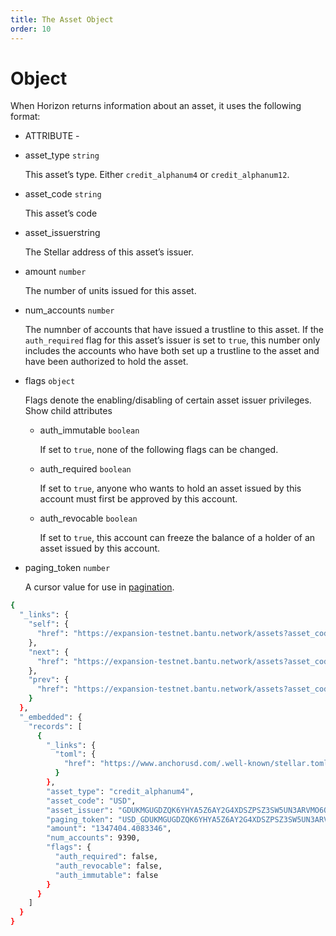 ```yaml
---
title: The Asset Object
order: 10
---
```


# Object

When Horizon returns information about an asset, it uses the following format:

 - ATTRIBUTE - 

* asset\_type `string`

  This asset’s type. Either `credit_alphanum4` or `credit_alphanum12`.

* asset\_code `string`

  This asset’s code

* asset\_issuerstring

  The Stellar address of this asset’s issuer.

* amount `number`

  The number of units issued for this asset.

* num\_accounts `number`

  The numnber of accounts that have issued a trustline to this asset. If the `auth_required` flag for this asset’s issuer is set to `true`, this number only includes the accounts who have both set up a trustline to the asset and have been authorized to hold the asset.

* flags `object`

  Flags denote the enabling/disabling of certain asset issuer privileges. Show child attributes

  * auth\_immutable `boolean`

    If set to `true`, none of the following flags can be changed.

  * auth\_required `boolean`

    If set to `true`, anyone who wants to hold an asset issued by this account must first be approved by this account.

  * auth\_revocable `boolean`

    If set to `true`, this account can freeze the balance of a holder of an asset issued by this account.

* paging\_token `number`

  A cursor value for use in [pagination](https://developers.stellar.org/api/introduction/pagination/).

```bash
{
  "_links": {
    "self": {
      "href": "https://expansion-testnet.bantu.network/assets?asset_code=USD\u0026asset_issuer=GDUKMGUGDZQK6YHYA5Z6AY2G4XDSZPSZ3SW5UN3ARVMO6QSRDWP5YLEX\u0026cursor=\u0026limit=10\u0026order=asc"
    },
    "next": {
      "href": "https://expansion-testnet.bantu.network/assets?asset_code=USD\u0026asset_issuer=GDUKMGUGDZQK6YHYA5Z6AY2G4XDSZPSZ3SW5UN3ARVMO6QSRDWP5YLEX\u0026cursor=USD_GDUKMGUGDZQK6YHYA5Z6AY2G4XDSZPSZ3SW5UN3ARVMO6QSRDWP5YLEX_credit_alphanum4\u0026limit=10\u0026order=asc"
    },
    "prev": {
      "href": "https://expansion-testnet.bantu.network/assets?asset_code=USD\u0026asset_issuer=GDUKMGUGDZQK6YHYA5Z6AY2G4XDSZPSZ3SW5UN3ARVMO6QSRDWP5YLEX\u0026cursor=USD_GDUKMGUGDZQK6YHYA5Z6AY2G4XDSZPSZ3SW5UN3ARVMO6QSRDWP5YLEX_credit_alphanum4\u0026limit=10\u0026order=desc"
    }
  },
  "_embedded": {
    "records": [
      {
        "_links": {
          "toml": {
            "href": "https://www.anchorusd.com/.well-known/stellar.toml"
          }
        },
        "asset_type": "credit_alphanum4",
        "asset_code": "USD",
        "asset_issuer": "GDUKMGUGDZQK6YHYA5Z6AY2G4XDSZPSZ3SW5UN3ARVMO6QSRDWP5YLEX",
        "paging_token": "USD_GDUKMGUGDZQK6YHYA5Z6AY2G4XDSZPSZ3SW5UN3ARVMO6QSRDWP5YLEX_credit_alphanum4",
        "amount": "1347404.4083346",
        "num_accounts": 9390,
        "flags": {
          "auth_required": false,
          "auth_revocable": false,
          "auth_immutable": false
        }
      }
    ]
  }
}
```

